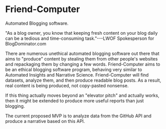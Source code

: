 # Friend-Computer
Automated Blogging software.

"As a blog owner, you know that keeping fresh content on your blog daily can be a tedious and time-consuming task."---LWOF Spokesperson for BlogDominator.com

There are numerous unethical automated blogging software out there that aims to "produce" content by stealing them from 
other people's websites and repackaging them by changing a few words. Friend-Computer aims to be an ethical blogging 
software program, behaving very similar to Automated Insights and Narrative Science. Friend-Computer will find datasets, analyze them, and then produce readable blog posts. As a result, real content is being produced, not copy-pasted 
nonsense.

If this thing actually moves beyond an "elevator pitch" and actually works, then it might be extended to produce more useful reports than just blogging.

The current proposed MVP is to analyze data from the GitHub API and produce a narrative based on this API.
